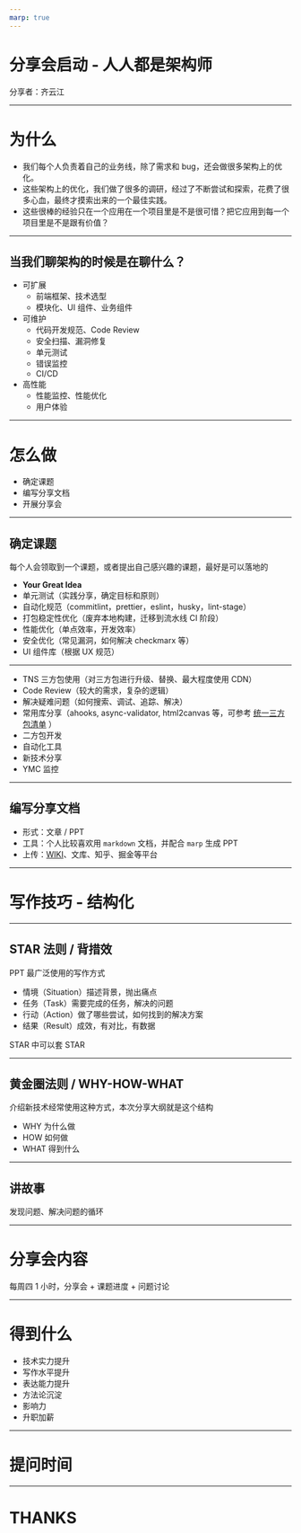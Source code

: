 ```yaml
---
marp: true
---
```


# 分享会启动 - 人人都是架构师

分享者：齐云江

---

# 为什么

- 我们每个人负责着自己的业务线，除了需求和 bug，还会做很多架构上的优化。
- 这些架构上的优化，我们做了很多的调研，经过了不断尝试和探索，花费了很多心血，最终才摸索出来的一个最佳实践。
- 这些很棒的经验只在一个应用在一个项目里是不是很可惜？把它应用到每一个项目里是不是跟有价值？

---

## 当我们聊架构的时候是在聊什么？

- 可扩展
  - 前端框架、技术选型
  - 模块化、UI 组件、业务组件
- 可维护
  - 代码开发规范、Code Review
  - 安全扫描、漏洞修复
  - 单元测试
  - 错误监控
  - CI/CD
- 高性能
  - 性能监控、性能优化
  - 用户体验

---

# 怎么做

- 确定课题
- 编写分享文档
- 开展分享会

---

## 确定课题

每个人会领取到一个课题，或者提出自己感兴趣的课题，最好是可以落地的

- **Your Great Idea**
- 单元测试（实践分享，确定目标和原则）
- 自动化规范（commitlint，prettier，eslint，husky，lint-stage）
- 打包稳定性优化（废弃本地构建，迁移到流水线 CI 阶段）
- 性能优化（单点效率，开发效率）
- 安全优化（常见漏洞，如何解决 checkmarx 等）
- UI 组件库（根据 UX 规范）

---

- TNS 三方包使用（对三方包进行升级、替换、最大程度使用 CDN）
- Code Review（较大的需求，复杂的逻辑）
- 解决疑难问题（如何搜索、调试、追踪、解决）
- 常用库分享（ahooks, async-validator, html2canvas 等，可参考 [统一三方包清单](https://yundoc.yonyou.com/view/l/toq878s) ）
- 二方包开发
- 自动化工具
- 新技术分享
- YMC 监控

---

## 编写分享文档

- 形式：文章 / PPT  
- 工具：个人比较喜欢用 `markdown` 文档，并配合 `marp` 生成 PPT  
- 上传：[WIKI](https://uap-wiki.yyrd.com/pages/viewpage.action?pageId=213460597)、文库、知乎、掘金等平台

---

# 写作技巧 - 结构化

---

## STAR 法则 / 背措效

PPT 最广泛使用的写作方式

- 情境（Situation）描述背景，抛出痛点
- 任务（Task）需要完成的任务，解决的问题
- 行动（Action）做了哪些尝试，如何找到的解决方案
- 结果（Result）成效，有对比，有数据

STAR 中可以套 STAR

---

## 黄金圈法则 / WHY-HOW-WHAT

介绍新技术经常使用这种方式，本次分享大纲就是这个结构

- WHY 为什么做
- HOW 如何做
- WHAT 得到什么

---

## 讲故事

发现问题、解决问题的循环

---

# 分享会内容

每周四 1 小时，分享会 + 课题进度 + 问题讨论

---

# 得到什么

- 技术实力提升
- 写作水平提升
- 表达能力提升
- 方法论沉淀
- 影响力
- 升职加薪

---

# 提问时间

---

# THANKS
